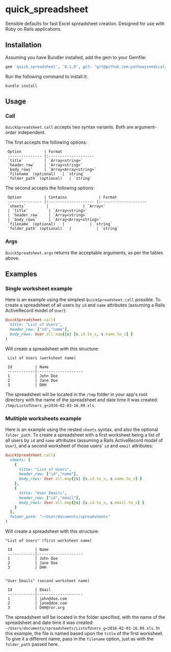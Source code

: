 # quick_spreadsheet
Sensible defaults for fast Excel spreadsheet creation.
Designed for use with Ruby on Rails applications.

## Installation

Assuming you have Bundler installed, add the gem to your Gemfile:

```ruby
gem 'quick_spreadsheet', '0.1.0', git: "git@github.com:pathwaysmedical/quick_spreadsheet.git"
```

Run the following command to install it:

```console
bundle install
```


## Usage

### Call
`QuickSpreadsheet.call` accepts two syntax variants. Both are argument-order independent.

The first accepts the following options:


     Option          | Format              
     --------------- |:--------------------
     `title`         | `Array<string>`      
     `header_row`    | `Array<string>`        
     `body_rows`     | `Array<Array<string>`
     `filename` (optional)   | `string`  
     `folder_path` (optional)   | `string`  

The second accepts the following options:


     Option          | Contains              | Format              
     --------------- |:-------------------- |:--------------------
     `sheets`         |               | `Array<`      
     | `title`         | `Array<string>`      
     | `header_row`    | `Array<string>`        
     | `body_rows`     | `Array<Array<string>`
     `filename` (optional)   |           | `string`  
     `folder_path` (optional)   |           | `string`  



### Args
`QuickSpreadsheet.args` returns the acceptable arguments, as per the tables above.

## Examples

### Single worksheet example

Here is an example using the simplest `QuickSpreadsheet.call` possible. To create a spreadsheet of all users by `id` and `name` attributes (assuming a Rails ActiveRecord model of `User`):

```ruby
QuickSpreadsheet.call(
  title: "List of Users", 
  header_row: ["id","name"], 
  body_rows: User.all.map{|s| [s.id.to_s, s.name.to_s] } 
)
```

Will create a spreadsheet with this structure:

     List of Users (worksheet name)
     
     Id          | Name              
     ------------|--------------------
     1           | John Doe      
     2           | Jane Doe      
     3           | DHH           



The spreadsheet will be located in the `/tmp` folder in your app's root directory with the name of the spreadsheet and date time it was created:  `/tmp/ListofUsers_g<2016-02-03-16.09.xls`.

### Mulitiple worksheets example

Here is an example using the nested `sheets` syntax, and also the optional `folder_path`. To create a spreadsheet with a first worksheet being a list of all users by `id` and `name` attributes (assuming a Rails ActiveRecord model of `User`), and a second worksheet of those users' `id` and `email` attributes:

```ruby
QuickSpreadsheet.call(
  sheets: [
    {
      title: "List of Users", 
      header_row: ["id","name"], 
      body_rows: User.all.map{|s| [s.id.to_s, s.name.to_s] } 
    },
    {
      title: "User Emails", 
      header_row: ["id","email"], 
      body_rows: User.all.map{|s| [s.id.to_s, s.email.to_s] } 
    }
  ],
  folder_path: "~/User/documents/spreadsheets"
)
```

Will create a spreadsheet with this structure:

    "List of Users" (first worksheet name)
     
     Id          | Name              
     ------------|--------------------
     1           | John Doe      
     2           | Jane Doe      
     3           | DHH           


    "User Emails" (second worksheet name)
     
     Id          | Email              
     ------------|--------------------
     1           | john@doe.com      
     2           | jane@doe.com      
     3           | DHH@ror.org           



The spreadsheet will be located in the folder specified, with the name of the spreadsheet and date time it was created:  `~/Users/documents/spreadsheets/ListofUsers_g<2016-02-03-16.09.xls`.
In this example, the file is named based upon the `title` of the first worksheet. To give it a different name, pass in the `filename` option, just as with the `folder_path` passed here.

